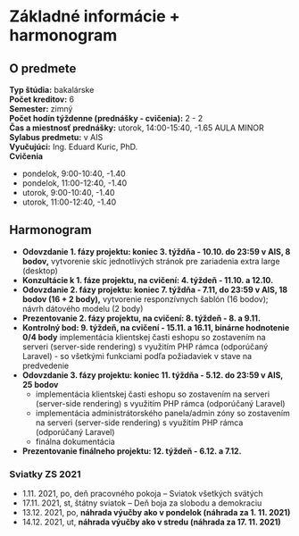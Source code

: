 # Základné informácie + harmonogram

## O predmete

**Typ štúdia:** bakalárske  
**Počet kreditov:** 6  
**Semester:** zimný  
**Počet hodín týždenne (prednášky - cvičenia):** 2 - 2   
**Čas a miestnosť prednášky:**  utorok, 14:00-15:40, -1.65 AULA MINOR  
**Sylabus predmetu:** v AIS  
**Vyučujúci:** Ing. Eduard Kuric, PhD.  
**Cvičenia**
* pondelok, 9:00-10:40, -1.40
* pondelok, 11:00-12:40, -1.40
* utorok, 9:00-10:40, -1.40
* utorok, 11:00-12:40, -1.40


## Harmonogram 

* **Odovzdanie 1. fázy projektu: koniec 3. týždňa - 10.10. do 23:59 v AIS, 8 bodov,** vytvorenie skíc jednotlivých stránok pre zariadenia extra large (desktop)
* **Konzultácie k 1. fáze projektu, na cvičení: 4. týždeň - 11.10. a 12.10.**
* **Odovzdanie 2. fázy projektu: koniec 7. týždňa - 7.11, do 23:59 v AIS, 18 bodov (16 + 2 body),** vytvorenie responzívnych šablón (16 bodov); návrh dátového modelu (2 body)
* **Prezentovanie 2. fázy projektu, na cvičení: 8. týždeň - 8. a 9.11.**
* **Kontrolný bod: 9. týždeň, na cvičení - 15.11. a 16.11, binárne hodnotenie 0/4 body**  implementácia klientskej časti eshopu so zostavením na serveri (server-side rendering) s využitím PHP rámca (odporúčaný Laravel) - so všetkými funkciami podľa požiadaviek v stave na predvedenie
* **Odovzdanie 3. fázy projektu: koniec 11. týždňa - 5.12. do 23:59 v AIS, 25 bodov** 
  * implementácia klientskej časti eshopu so zostavením na serveri (server-side rendering) s využitím PHP rámca (odporúčaný Laravel)
  * implementácia administrátorského panela/admin zóny so zostavením na serveri (server-side rendering) s využitím PHP rámca (odporúčaný Laravel)
  * finálna dokumentácia
* **Prezentovanie finálneho projektu: 12. týždeň - 6.12. a 7.12.**

### Sviatky ZS 2021
* 1.11. 2021, po, deň pracovného pokoja – Sviatok všetkých svätých
* 17.11. 2021, st, štátny sviatok – Deň boja za slobodu a demokraciu
* 13.12. 2021, po, **náhrada výučby ako v pondelok (náhrada za 1. 11. 2021)**
* 14.12. 2021, ut, **náhrada výučby ako v stredu (náhrada za 17. 11. 2021)**